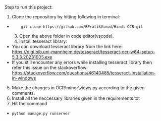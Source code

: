 Step to run this project:

  1. Clone the repoository by hitting following in terminal:
*         git clone https://github.com/BPratikVinod/Hindi-OCR.git
  3. Open the above folder in code editor(vscode).
  4. Install tesseract library:
*    You can download tesseract library from the link here:
            https://digi.bib.uni-mannheim.de/tesseract/tesseract-ocr-w64-setup-5.3.3.20231005.exe
*    If you still encounter any errors while installing tesseract library then refer this issue on the stackoverflow:
            https://stackoverflow.com/questions/46140485/tesseract-installation-in-windows
  5. Make the changes in OCR\minor\views.py according to the given comments.
  6. Install all the neccessary libraries given in the requirements.txt
  7. Hit the command
  *     python manage.py runserver
